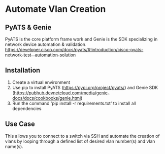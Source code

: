 # Automate Vlan Creation

## PyATS & Genie
PyATS is the core platform frame work and Genie is the SDK specializing in network device automation & validation.
https://developer.cisco.com/docs/pyats/#!introduction/cisco-pyats-network-test--automation-solution

## Installation 
1. Create a virtual environment 
2. Use pip to install PyATS (https://pypi.org/project/pyats/) and Genie SDK (https://pubhub.devnetcloud.com/media/genie-docs/docs/cookbooks/genie.html)
3. Run the command 'pip install -r requirements.txt' to install all dependencies 

## Use Case 
This allows you to connect to a switch via SSH and automate the creation of vlans by looping through a defined list of desired vlan number(s) and vlan name(s). 
